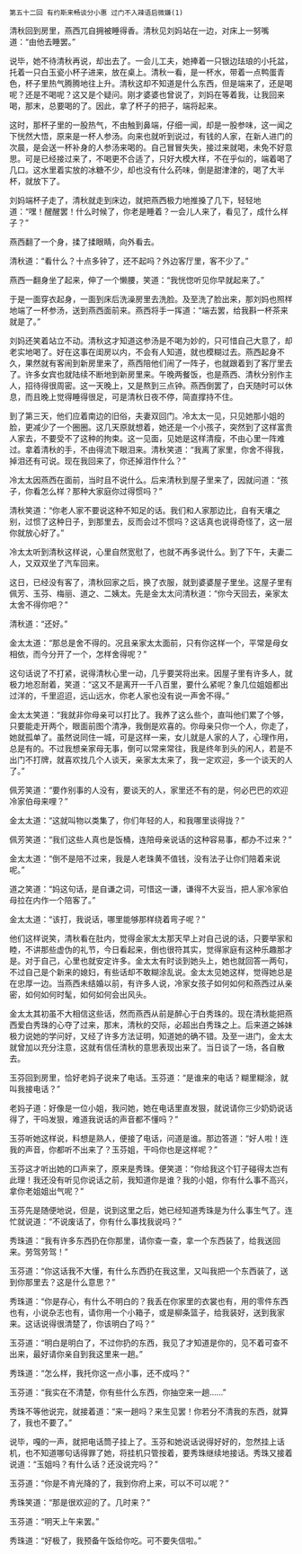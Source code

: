     第五十二回 有约斯来畅谈分小惠 过门不入辣语启微嫌(1) 

   清秋回到房里，燕西兀自拥被睡得香。清秋见刘妈站在一边，对床上一努嘴道：“由他去睡罢。”

   说毕，她不待清秋再说，却出去了。一会儿工夫，她捧着一只银边珐琅的小托盆，托着一只白玉瓷小杯子进来，放在桌上。清秋一看，是一杯水，带着一点鸭蛋青色，杯子里热气腾腾地往上升。清秋这却不知道是什么东西，但是端来了，还是喝呢？还是不喝呢？这又是个疑问。刚才婆婆也曾说了，刘妈在等着我，让我回来喝，那末，总要喝的了。因此，拿了杯子的把子，端将起来。

   这时，那杯子里的一股热气，不由触到鼻端，仔细一闻，却是一股参味，这一闻之下恍然大悟，原来是一杯人参汤。向来也就听到说过，有钱的人家，在新人进门的次晨，是会送一杯补身的人参汤来喝的。自己冒冒失失，接过来就喝，未免不好意思。可是已经接过来了，不喝更不合适了，只好大模大样，不在乎似的，端着喝了几口。这水里着实放的冰糖不少，却也没有什么药味，倒是甜津津的，喝了大半杯，就放下了。

   刘妈端杯子走了，清秋就走到床边，就把燕西极力地推搡了几下，轻轻地道：“嘿！醒醒罢！什么时候了，你老是睡着？一会儿人来了，看见了，成什么样子？”

   燕西翻了一个身，揉了揉眼睛，向外看去。

   清秋道：“看什么？十点多钟了，还不起吗？外边客厅里，客不少了。”

   燕西一翻身坐了起来，伸了一个懒腰，笑道：“我恍惚听见你早就起来了。”

   于是一面穿衣起身，一面到床后洗澡房里去洗脸。及至洗了脸出来，那刘妈也照样地端了一杯参汤，送到燕西面前来。燕西将手一挥道：“端去罢，给我斟一杯茶来就是了。”

   刘妈还笑着站立不动。清秋这才知道这参汤是不喝为妙的，只可惜自己大意了，却老实地喝了。好在这事在闺房以内，不会有人知道，就也模糊过去。燕西起身不久，果然就有客闹到新房里来了，燕西陪他们闹了一阵子，也就跟着到了客厅里去了。许多女宾也就陆续不断地到新房里来。午晚两餐饭，也是燕西、清秋分别作主人，招待得很周密。这一天晚上，又是熬到三点钟。燕西倒罢了，白天随时可以休息，而且晚上觉得睡得很足，可是清秋日夜不停，简直撑持不住。

   到了第三天，他们应着南边的旧俗，夫妻双回门。冷太太一见，只见她那小姐的脸，更减少了一个圈圈。这几天原就想着，她还是一个小孩子，突然到了这样富贵人家去，不要受不了这种的拘束。这一见面，见她是这样清瘦，不由心里一阵难过。拿着清秋的手，不由得流下眼泪来。清秋笑道：“我离了家里，你舍不得我，掉泪还有可说。现在我回来了，你还掉泪作什么？”

   冷太太因燕西在面前，当时且不说什么。后来清秋到屋子里来了，因就问道：“孩子，你看怎么样？那种大家庭你过得惯吗？”

   清秋笑道：“你老人家不要说这种不知足的话。我们和人家那边比，自有天壤之别，过惯了这种日子，到那里去，反而会过不惯吗？这话真也说得奇怪了，这一层你就放心好了。”

   冷太太听到清秋这样说，心里自然宽慰了，也就不再多说什么。到了下午，夫妻二人，又双双坐了汽车回来。

   这日，已经没有客了，清秋回家之后，换了衣服，就到婆婆屋子里坐。这屋子里有佩芳、玉芬、梅丽、道之、二姨太。先是金太太问清秋道：“你今天回去，亲家太太舍不得你吧？”

   清秋道：“还好。”

   金太太道：“那总是舍不得的。况且亲家太太面前，只有你这样一个，平常是母女相依，而今分开了一个，怎样舍得呢？”

   这句话说了不打紧，说得清秋心里一动，几乎要哭将出来。因屋子里有许多人，就极力地忍耐着，笑道：“这又不是离开一千八百里，要什么紧呢？象几位姐姐都出过洋的，千里迢迢，远山远水，你老人家也没有说一声舍不得。”

   金太太笑道：“我就非你母亲可以打比了。我养了这么些个，直叫他们累了个够，只要能走开两个，眼面前图个清净，我倒是欢喜的。你母亲只你一个人，你走了，她就孤单了。虽然说同住一城，可是这样一来，女儿就是人家的人了，心理作用，总是有的。不过我想亲家母无事，倒可以常来常往，我是终年到头的闲人，若是不出门不打牌，就喜欢找几个人谈天，亲家太太来了，我一定欢迎，多一个谈天的人了。”

   佩芳笑道：“要作别事的人没有，要谈天的人，家里还不有的是，何必巴巴的欢迎冷家伯母来哩？”

   金太太道：“这就叫物以类集了，你们年轻的人，和我哪里谈得拢？”

   佩芳笑道：“我们这些人真也是饭桶，连陪母亲说话的这种容易事，都办不过来？”

   金太太道：“倒不是陪不过来，我是人老珠黄不值钱，没有法子让你们陪着来说呢。”

   道之笑道：“妈这句话，是自谦之词，可惜这一谦，谦得不大妥当，把人家冷家伯母拉在内作一个陪客了。”

   金太太道：“该打，我说话，哪里能够那样绕着弯子呢？”

   他们这样说笑，清秋看在肚内，觉得金家太太那天早上对自己说的话，只要举家和睦，不讲那些虚伪的礼节，今日看起来，倒也很符其实，觉得家庭有这种乐趣那才是。对于自己，心里也就安定许多。金太太有时谈到她头上，她也就回答一两句，不过自己是个新来的媳妇，有些话却不敢糊涂乱说。金太太见她这样，觉得她总是在忠厚一边。当燕西未结婚以前，有许多人说，冷家女孩子如何如何和燕西过从亲密，如何如何时髦，如何如何会出风头。

   金太太其初虽不大相信这些话，然而燕西从前是醉心于白秀珠的。现在清秋能把燕西爱白秀珠的心夺了过来，那末，清秋的交际，必超出白秀珠之上。后来道之姊妹极力说她的学问好，又经了许多方法证明，知道她的确不错。及至一进门，金太太就曾加以充分注意，这就有信任清秋的意思表现出来了。当日谈了一场，各自散去。

   玉芬回到房里，恰好老妈子说来了电话。玉芬道：“是谁来的电话？糊里糊涂，就叫我接电话？”

   老妈子道：好像是一位小姐，我问她，她在电话里直发狠，就说请你三少奶奶说话得了，干吗发狠，难道我说话的声音都不懂吗？”

   玉芬听她这样说，料想是熟人，便接了电话，问道是谁。那边答道：“好人啦！连我的声音，你都听不出来了？玉芬姐，干吗你也是这样呢？”

   玉芬这才听出她的口声来了，原来是秀珠。便笑道：“你给我这个钉子碰得太岂有此理！我还没有听见你说话之前，我知道你是谁？我的小姐，你有什么事不高兴，拿你老姐姐出气呢？”

   玉芬先是随便地说，但是，说到这里之后，她已经知道秀珠是为什么事生气了。连忙就说道：“不说废话了，你有什么事找我说吗？”

   秀珠道：“我有许多东西扔在你那里，请你查一查，拿一个东西装了，给我送回来。劳驾劳驾！”

   玉芬道：“你这话我不大懂，有什么东西扔在我这里，又叫我把一个东西装了，送到你那里去？这是什么意思？”

   秀珠道：“你是存心，有什么不明白的？我丢在你家里的衣裳也有，用的零件东西也有，小说杂志也有，请你用一个小箱子，或是柳条篮子，给我装好，送到我家来。这话说得很清楚了，你该明白了吗？”

   玉芬道：“明白是明白了，不过你扔的东西，我见了才知道是你的，见不着可查不出来，最好请你亲自到我这里来一趟。”

   秀珠道：“怎么样，我托你这一点小事，还不成吗？”

   玉芬道：“我实在不清楚，你有些什么东西，你抽空来一趟……”

   秀珠不等他说完，就接着道：“来一趟吗？来生见罢！你若分不清我的东西，就算了，我也不要了。”

   说毕，嘎的一声，就把电话筒子挂上了。玉芬和她说话说得好好的，忽然挂上话机，也不知道哪句话得罪了她，将挂机只管按着，要秀珠继续地接话。秀珠又接着说道：“玉姐吗？有什么话？还没说完吗？”

   玉芬道：“你是不肯光降的了，我到你府上来，可以不可以呢？”

   秀珠笑道：“那是很欢迎的了。几时来？”

   玉芬道：“明天上午来罢。”

   秀珠道：“好极了，我预备午饭给你吃。可不要失信啦。”

